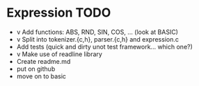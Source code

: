 # Expression TODO

  * v Add functions: ABS, RND, SIN, COS, ... (look at BASIC)
  * v Split into tokenizer.{c,h}, parser.{c,h} and expression.c
  * Add tests (quick and dirty unot test framework... which one?)
  * v Make use of readline library
  * Create readme.md
  * put on github
  * move on to basic
